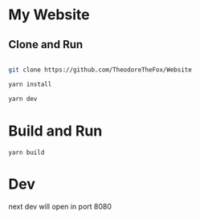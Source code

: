 # My Website

## Clone and Run

```bash

git clone https://github.com/TheodoreTheFox/Website

yarn install

yarn dev
```

# Build and Run
 ```
 yarn build
 ```

# Dev
next dev will open in port 8080
 
